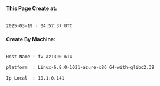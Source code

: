 
   
#### This Page Create at:

```bash

2025-03-19 - 04:57:37 UTC

```

#### Create By Machine:

```bash

Host Name : fv-az1390-614

platform  : Linux-6.8.0-1021-azure-x86_64-with-glibc2.39

Ip Local  : 10.1.0.141

```

